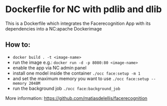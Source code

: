 # Dockerfile for NC with pdlib and dlib

This is a Dockerfile which integrates the Facerecognition App with its dependencies into a NC:apache Dockerimage

## How to:
- `docker build . -t <image-name>`
- run the image e.g.: `docker run -d -p 8080:80 <image-name>`
- enable the app via NC admin panel
- install one model inside the container `./occ face:setup -m 1`
- and set the maximum memory you want to use `./occ face:setup --memory 2048M`
- run the background job `./occ face:background_job`

More information: https://github.com/matiasdelellis/facerecognition
